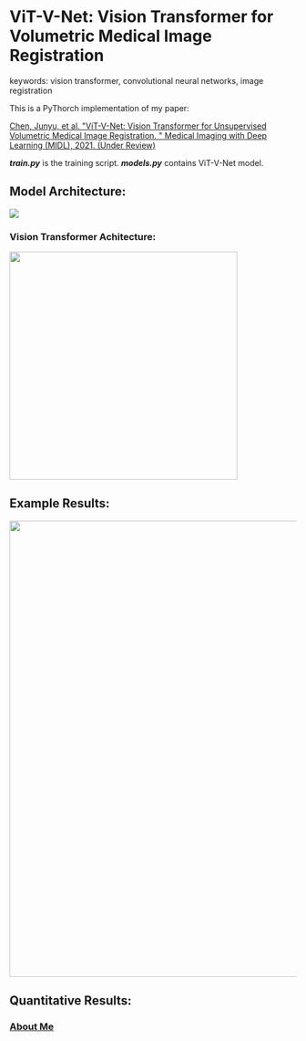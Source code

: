 # ViT-V-Net: Vision Transformer for Volumetric Medical Image Registration

keywords: vision transformer, convolutional neural networks, image registration

This is a PyThorch implementation of my paper:

<a href="">Chen, Junyu, et al. "ViT-V-Net: Vision Transformer for Unsupervised Volumetric Medical Image Registration. " Medical Imaging with Deep Learning (MIDL), 2021. (Under Review)</a>


***train.py*** is the training script.
***models.py*** contains ViT-V-Net model.

## Model Architecture:
![](https://github.com/junyuchen245/ViT-V-Net_for_3D_Image_Registration/blob/main/figures/net_arch.jpg)

### Vision Transformer Achitecture:
<img src="https://github.com/junyuchen245/ViT-V-Net_for_3D_Image_Registration/blob/main/figures/trans_arch.jpg" width="400"/>

## Example Results:
<img src="https://github.com/junyuchen245/ViT-V-Net_for_3D_Image_Registration/blob/main/figures/ViTVNet_res.jpg" width="800"/>

## Quantitative Results:



### <a href="https://junyuchen245.github.io"> About Me</a>
